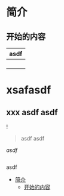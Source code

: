 # 简介
## 开始的内容

| asdf |
| ---- |
|      |
|      |
|      |
|      |


xsafasdf
====

xxx
asdf
asdf
---
!


>asdf
>asdf

*asdf*


<img></img>

asdf



<!-- TOC depthFrom:1 depthTo:6 withLinks:1 updateOnSave:1 orderedList:0 -->

- [简介](#简介)
	- [开始的内容](#开始的内容)



<!-- /TOC -->
